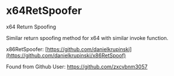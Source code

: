 # x64RetSpoofer
x64 Return Spoofing

Similar return spoofing method for x64 with similar invoke function.

x86RetSpoofer: [https://github.com/danielkrupinski](https://github.com/danielkrupinski/x86RetSpoof)

Found from Github User: https://github.com/zxcvbnm3057
